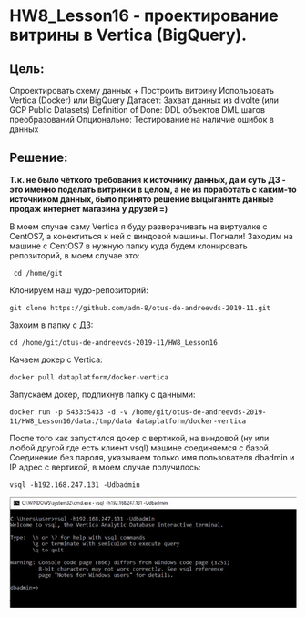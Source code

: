 # HW8_Lesson16 - проектирование витрины в Vertica (BigQuery).

## Цель: 
Спроектировать схему данных + Построить витрину Использовать Vertica (Docker) или BigQuery 
Датасет: Захват данных из divolte (или GCP Public Datasets) 
Definition of Done:  DDL объектов  DML шагов преобразований 
Опционально: Тестирование на наличие ошибок в данных

## Решение:

**Т.к. не было чёткого требования к источнику данных, да и суть ДЗ - это именно поделать витринки в целом, а не из поработать с каким-то источником данных, было принято решение выцыганить данные продаж интернет магазина у друзей =)**

В моем случае саму Vertica я буду разворачивать на виртуалке с CentOS7, а конектиться к ней с виндовой машины. Погнали! Заходим на машине с CentOS7 в нужную папку куда будем клонировать репозиторий, в моем случае это:
```
 cd /home/git
```

Клонируем наш чудо-репозиторий:
```
git clone https://github.com/adm-8/otus-de-andreevds-2019-11.git
```
 
Захоим в папку с ДЗ:
```
cd /home/git/otus-de-andreevds-2019-11/HW8_Lesson16
```

Качаем докер с Vertica:
```
docker pull dataplatform/docker-vertica
```

Запускаем докер, подпихнув папку с данными:
```
docker run -p 5433:5433 -d -v /home/git/otus-de-andreevds-2019-11/HW8_Lesson16/data:/tmp/data dataplatform/docker-vertica
```

После того как запустился докер с вертикой, на виндовой (ну или любой другой где есть клиент vsql) машине соединяемся с базой. Соединение без пароля, указываем только имя пользователя dbadmin и IP адрес с вертикой, в моем случае получилось:
```
vsql -h192.168.247.131 -Udbadmin
```
![Connection_OK](https://raw.githubusercontent.com/adm-8/otus-de-andreevds-2019-11/master/HW8_Lesson16/_images/connection_ok.JPG)
